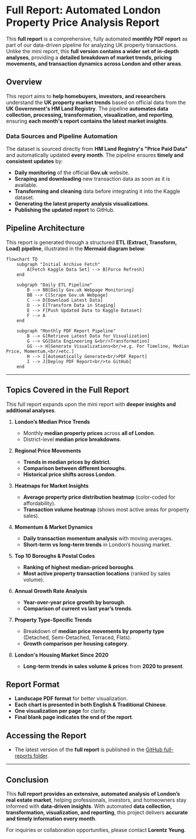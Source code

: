 # **Full Report: Automated London Property Price Analysis Report**

This **full report** is a comprehensive, fully automated **monthly PDF report** as part of our data-driven pipeline for analyzing UK property transactions. Unlike the mini report, this **full version contains a wider set of in-depth analyses**, providing a **detailed breakdown of market trends, pricing movements, and transaction dynamics across London and other areas**.

## **Overview**

This report aims to **help homebuyers, investors, and researchers** understand the **UK property market trends** based on official data from the **UK Government's HM Land Registry**. The pipeline **automates data collection, processing, transformation, visualization, and reporting**, ensuring **each month's report contains the latest market insights**.

### **Data Sources and Pipeline Automation**
The dataset is sourced directly from **HM Land Registry's "Price Paid Data"** and automatically updated **every month**. The pipeline ensures **timely and consistent updates** by:
- **Daily monitoring** of the official **Gov.uk** website.
- **Scraping and downloading** new transaction data as soon as it is available.
- **Transforming and cleaning** data before integrating it into the Kaggle dataset.
- **Generating the latest property analysis visualizations**.
- **Publishing the updated report** to GitHub.

## **Pipeline Architecture**
This report is generated through a structured **ETL (Extract, Transform, Load) pipeline**, illustrated in the **Mermaid diagram below**:

```mermaid
flowchart TD
    subgraph "Initial Archive Fetch"
        A[Fetch Kaggle Data Set] --> B[Force Refresh]
    end

    subgraph "Daily ETL Pipeline"
        B --> BB[Daily Gov.uk Webpage Monitoring]
        BB --> C[Scrape Gov.uk Webpage]
        C --> D[Download Latest Data]
        D --> E[Transform Data in Staging]
        E --> F[Push Updated Data to Kaggle Dataset]
        F --> A
    end

    subgraph "Monthly PDF Report Pipeline"
        B --> G[Retrieve Latest Data for Visualization]
        G --> GG[Data Engineering &<br/>Transformation]
        GG --> H[Generate Visualizations<br/>e.g. For Timeline, Median Price, Momentum,<br/>etc.]
        H --> I[Automatically Generate<br/>PDF Report]
        I --> J[Deploy PDF Report<br/>to GitHub]
    end
```

---

## **Topics Covered in the Full Report**
This full report expands upon the mini report with **deeper insights and additional analyses**.

1. **London’s Median Price Trends**
   - Monthly **median property prices** across **all of London**.
   - District-level **median price breakdowns**.

2. **Regional Price Movements**
   - **Trends in median prices by district**.
   - **Comparison between different boroughs**.
   - **Historical price shifts across London**.

3. **Heatmaps for Market Insights**
   - **Average property price distribution heatmap** (color-coded for affordability).
   - **Transaction volume heatmap** (shows most active areas for property sales).

4. **Momentum & Market Dynamics**
   - **Daily transaction momentum analysis** with moving averages.
   - **Short-term vs long-term trends** in London’s housing market.

5. **Top 10 Boroughs & Postal Codes**
   - **Ranking of highest median-priced boroughs**.
   - **Most active property transaction locations** (ranked by sales volume).

6. **Annual Growth Rate Analysis**
   - **Year-over-year price growth by borough**.
   - **Comparison of current vs last year’s trends**.

7. **Property Type-Specific Trends**
   - Breakdown of **median price movements by property type** (Detached, Semi-Detached, Terraced, Flats).
   - **Growth comparison per housing category**.

8. **London's Housing Market Since 2020**
   - **Long-term trends in sales volume & prices** from **2020 to present**.

## **Report Format**
- **Landscape PDF format** for better visualization.
- **Each chart is presented in both English & Traditional Chinese**.
- **One visualization per page** for clarity.
- **Final blank page indicates the end of the report**.

## **Accessing the Report**
- The latest version of the **full report** is published in the [GitHub full-reports folder](https://github.com/entzyeung/uk-property-analysis/tree/main/full-reports).

---

## **Conclusion**
This **full report provides an extensive, automated analysis of London’s real estate market**, helping professionals, investors, and homeowners stay informed with **data-driven insights**. With automated **data collection, transformation, visualization, and reporting**, this project delivers **accurate and timely information every month**.

For inquiries or collaboration opportunities, please contact **Lorentz Yeung**.

